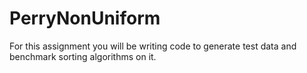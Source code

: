 # PerryNonUniform
For this assignment you will be writing code to generate test data and benchmark sorting algorithms on it.

